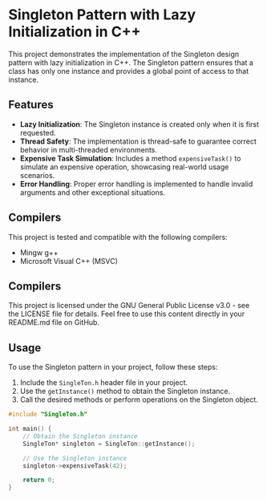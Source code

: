 
# Singleton Pattern with Lazy Initialization in C++

This project demonstrates the implementation of the Singleton design pattern with lazy initialization in C++. The Singleton pattern ensures that a class has only one instance and provides a global point of access to that instance.

## Features

- **Lazy Initialization**: The Singleton instance is created only when it is first requested.
- **Thread Safety**: The implementation is thread-safe to guarantee correct behavior in multi-threaded environments.
- **Expensive Task Simulation**: Includes a method `expensiveTask()` to simulate an expensive operation, showcasing real-world usage scenarios.
- **Error Handling**: Proper error handling is implemented to handle invalid arguments and other exceptional situations.

## Compilers
This project is tested and compatible with the following compilers:
- Mingw g++
- Microsoft Visual C++ (MSVC)

## Compilers
This project is licensed under the GNU General Public License v3.0 - see the LICENSE file for details.
Feel free to use this content directly in your README.md file on GitHub.

## Usage

To use the Singleton pattern in your project, follow these steps:

1. Include the `SingleTon.h` header file in your project.
2. Use the `getInstance()` method to obtain the Singleton instance.
3. Call the desired methods or perform operations on the Singleton object.

```cpp
#include "SingleTon.h"

int main() {
    // Obtain the Singleton instance
    SingleTon* singleton = SingleTon::getInstance();

    // Use the Singleton instance
    singleton->expensiveTask(42);

    return 0;
}


